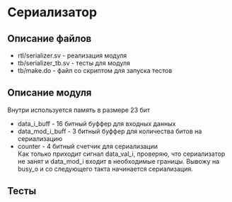 # Сериализатор
## Описание файлов
* rtl/serializer.sv   - реализация модуля
* tb/serializer_tb.sv - тесты для модуля
* tb/make.do          - файл со скриптом для запуска тестов
## Описание модуля
Внутри используется память в размере 23 бит
* data_i_buff     - 16 битный буффер для входных данных
* data_mod_i_buff - 3 битный буффер для количества битов на сериализацию
* counter         - 4 битный счетчик для сериализации  
  Как только приходит сигнал data_val_i, проверяю, что сериализатор не занят и data_mod_i входит в необходимые границы. Вывожу на busy_o и со следующего такта начинается сериализация.
## Тесты
